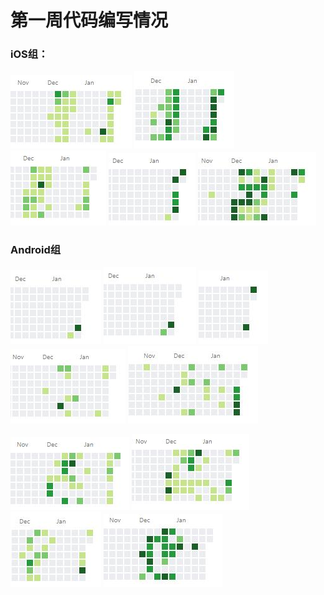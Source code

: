 # 第一周代码编写情况
### iOS组：
![](https://github.com/TrainingPlan/Training/blob/master/pic21080205/iOS%20(1).jpg)
![](https://github.com/TrainingPlan/Training/blob/master/pic21080205/iOS%20(2).jpg)
![](https://github.com/TrainingPlan/Training/blob/master/pic21080205/iOS%20(3).jpg)
![](https://github.com/TrainingPlan/Training/blob/master/pic21080205/iOS%20(4).jpg)
![](https://github.com/TrainingPlan/Training/blob/master/pic21080205/iOS%20(5).jpg)

### Android组
![](https://github.com/TrainingPlan/Training/blob/master/pic21080205/Android%20(1).jpg)
![](https://github.com/TrainingPlan/Training/blob/master/pic21080205/Android%20(2).jpg)
![](https://github.com/TrainingPlan/Training/blob/master/pic21080205/Android%20(3).jpg)
![](https://github.com/TrainingPlan/Training/blob/master/pic21080205/Android%20(4).jpg)
![](https://github.com/TrainingPlan/Training/blob/master/pic21080205/Android%20(5).jpg)

![](https://github.com/TrainingPlan/Training/blob/master/pic21080205/Android%20(6).jpg)
![](https://github.com/TrainingPlan/Training/blob/master/pic21080205/Android%20(7).jpg)
![](https://github.com/TrainingPlan/Training/blob/master/pic21080205/Android%20(8).jpg)
![](https://github.com/TrainingPlan/Training/blob/master/pic21080205/Android%20(9).jpg)
